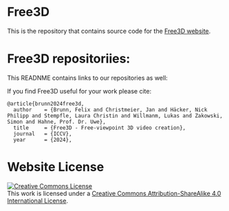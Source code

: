 # Free3D

This is the repository that contains source code for the [Free3D website](https://hfu-dm-free3d.github.io/free3d.github.io/).

# Free3D repositoriies:

This READNME contains links to our repositories as well:



If you find Free3D useful for your work please cite:
```
@article{brunn2024free3d,
  author    = {Brunn, Felix and Christmeier, Jan and Häcker, Nick Philipp and Stempfle, Laura Christin and Willmanm, Lukas and Zakowski, Simon and Hahne, Prof. Dr. Uwe},
  title     = {Free3D - Free-viewpoint 3D video creation},
  journal   = {ICCV},
  year      = {2024},
```

# Website License
<a rel="license" href="http://creativecommons.org/licenses/by-sa/4.0/"><img alt="Creative Commons License" style="border-width:0" src="https://i.creativecommons.org/l/by-sa/4.0/88x31.png" /></a><br />This work is licensed under a <a rel="license" href="http://creativecommons.org/licenses/by-sa/4.0/">Creative Commons Attribution-ShareAlike 4.0 International License</a>.
